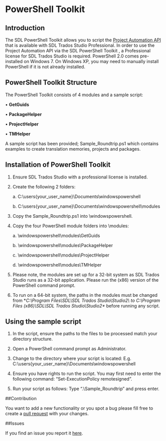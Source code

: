 PowerShell Toolkit
=============

## Introduction
The SDL PowerShell Toolkit allows you to script the [Project Automation API](http://producthelp.sdl.com/SDK/ProjectAutomationApi/3.0/html/b986e77a-82d2-4049-8610-5159c55fddd3.htm) that is available with SDL Trados Studio Professional.  In order to use the Project Automation API via the SDL PowerShell Toolkit , a Professional license for SDL Trados Studio is required.
PowerShell 2.0 comes pre-installed on Windows 7. On Windows XP, you may need to manually install PowerShell if it is not already installed.
## PowerShell Toolkit Structure
The PowerShell Toolkit consists of 4 modules and a sample script:

•	**GetGuids**

•	**PackageHelper**

•	**ProjectHelper**

•	**TMHelper**

A sample script has been provided; Sample_Roundtrip.ps1 which contains examples to create translation memories, projects and packages.

## Installation of PowerShell Toolkit
1.	Ensure SDL Trados Studio with a professional license is installed.
2.	Create the following 2 folders:

    a.	C:\users\{your_user_name}\Documents\windowspowershell
    
    b.	C:\users\{your_user_name}\Documents\windowspowershell\modules
  
3.	Copy the Sample_Roundtrip.ps1 into \windowspowershell.
4.	Copy the four PowerShell module folders into \modules:

    a.	\windowspowershell\modules\GetGuids
  
    b.	\windowspowershell\modules\PackageHelper
    
    c.	\windowspowershell\modules\ProjectHelper
    
    d.	\windowspowershell\modules\TMHelper
  
5.	Please note, the modules are set up for a 32-bit system as SDL Trados Studio runs as a 32-bit application.  Please run the (x86) version of the PowerShell command prompt.
6.	To run on a 64-bit system, the paths in the modules must be changed from **C:\Program Files\SDL\SDL Trados Studio\Studio2\ to C:\Program Files (x86)\SDL\SDL Trados Studio\Studio2\** before running any script. 

## Using the sample script

1.	In the script, ensure the paths to the files to be processed match your directory structure.

2.	Open a PowerShell command prompt as Administrator.

3.	Change to the directory where your script is located:
E.g. C:\users\{your_user_name}\Documents\windowspowershell

4.	Ensure you have rights to run the script. You may first need to enter the following command:
“Set-ExecutionPolicy remotesigned”.

5.	Run your script as follows: Type “.\Sample_Roundtrip” and press enter.

##Contribution

You want to add a new functionality or you spot a bug please fill free to create a [pull request](http://www.codenewbie.org/blogs/how-to-make-a-pull-request) with your changes.

##Issues

If you find an issue you report it [here](https://github.com/sdl/Sdl-studio-powershell-toolkit/issues).

